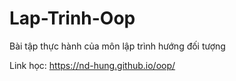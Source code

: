 # Lap-Trinh-Oop
Bài tập thực hành của môn lập trình hướng đối tượng

Link học: https://nd-hung.github.io/oop/
